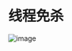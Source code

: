 # 线程免杀
![image](https://user-images.githubusercontent.com/46450756/215345010-db9c373d-d7ef-4831-a2cd-c34ecb33302d.png)
